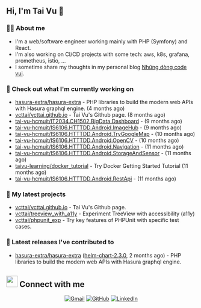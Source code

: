## Hi, I'm Tai Vu 👋

### :sassy_man:  About me
- I'm a web/software engineer working mainly with PHP (Symfony) and React.
- I'm also working on CI/CD projects with some tech: aws, k8s, grafana, prometheus, istio, ...
- I sometime share my thoughts in my personal blog [Những dòng code vui](https://nhungdongcodevui.com/).

### 👷 Check out what I'm currently working on

- [hasura-extra/hasura-extra](https://github.com/hasura-extra/hasura-extra) - PHP libraries to build the modern web APIs with Hasura graphql engine. (4 months ago)
- [vcttai/vcttai.github.io](https://github.com/vcttai/vcttai.github.io) - Tai Vu&#39;s Github page. (8 months ago)
- [tai-vu-hcmuit/IT2034.CH1502.BigData.Dashboard](https://github.com/tai-vu-hcmuit/IT2034.CH1502.BigData.Dashboard) -  (9 months ago)
- [tai-vu-hcmuit/IS6106.HTTTDD.Android.ImageHub](https://github.com/tai-vu-hcmuit/IS6106.HTTTDD.Android.ImageHub) -  (9 months ago)
- [tai-vu-hcmuit/IS6106.HTTTDD.Android.TryGoogleMap](https://github.com/tai-vu-hcmuit/IS6106.HTTTDD.Android.TryGoogleMap) -  (10 months ago)
- [tai-vu-hcmuit/IS6106.HTTTDD.Android.OpenCV](https://github.com/tai-vu-hcmuit/IS6106.HTTTDD.Android.OpenCV) -  (10 months ago)
- [tai-vu-hcmuit/IS6106.HTTTDD.Android.Navigation](https://github.com/tai-vu-hcmuit/IS6106.HTTTDD.Android.Navigation) -  (11 months ago)
- [tai-vu-hcmuit/IS6106.HTTTDD.Android.StorageAndSensor](https://github.com/tai-vu-hcmuit/IS6106.HTTTDD.Android.StorageAndSensor) -  (11 months ago)
- [taivu-learning/docker_tutorial](https://github.com/taivu-learning/docker_tutorial) - Try Docker Getting Started Tutorial (11 months ago)
- [tai-vu-hcmuit/IS6106.HTTTDD.Android.RestApi](https://github.com/tai-vu-hcmuit/IS6106.HTTTDD.Android.RestApi) -  (11 months ago)

### 🌱 My latest projects

- [vcttai/vcttai.github.io](https://github.com/vcttai/vcttai.github.io) - Tai Vu&#39;s Github page.
- [vcttai/treeview_with_a11y](https://github.com/vcttai/treeview_with_a11y) - Experiment TreeView with accessibility (a11y)
- [vcttai/phpunit_exp](https://github.com/vcttai/phpunit_exp) - Try key features of PHPUnit with specific test cases.

### 🔭 Latest releases I've contributed to

- [hasura-extra/hasura-extra](https://github.com/hasura-extra/hasura-extra) ([helm-chart-2.3.0](https://github.com/hasura-extra/hasura-extra/releases/tag/helm-chart-2.3.0), 2 months ago) - PHP libraries to build the modern web APIs with Hasura graphql engine.

## <img src="https://media.giphy.com/media/iY8CRBdQXODJSCERIr/giphy.gif" width="30px"> Connect with me
<p align="center">
    <a href="mailto:vcttai@gmail.com"><img img src="https://img.shields.io/badge/gmail-%23EA4335.svg?style=plastic&logo=gmail&logoColor=white" alt="Gmail"/></a>
    <a href="https://github.com/vcttai"><img src="https://img.shields.io/badge/github-%23181717.svg?style=plastic&logo=github&logoColor=white" alt="GitHub"/></a>
    <a href="https://www.linkedin.com/in/tan-tai-vu/"><img src="https://img.shields.io/badge/linkedin-%230A66C2.svg?style=plastic&logo=linkedin&logoColor=white" alt="LinkedIn"/></a>
</p>